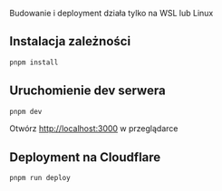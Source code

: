 Budowanie i deployment działa tylko na WSL lub Linux

## Instalacja zależności

```bash
pnpm install
```

## Uruchomienie dev serwera 

```bash
pnpm dev
```

Otwórz [http://localhost:3000](http://localhost:3000) w przeglądarce

## Deployment na Cloudflare

```bash
pnpm run deploy
```